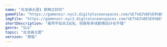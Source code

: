 ```yaml
---
name: "炎龙骑士团1 邪神之封印"
gameFile: "https://gamenoir.nyc3.digitaloceanspaces.com/%E7%82%8E%E9%BE%99%E9%AA%91%E5%A3%AB%E5%9B%A21/fd1.zip"
imgFile: "https://gamenoir.nyc3.digitaloceanspaces.com/%E7%82%8E%E9%BE%99%E9%AA%91%E5%A3%AB%E5%9B%A21/original.webp"
shortDescription: "虽然不如炎2出名，但是有多线剧情设计也不错"
genre: "SLG"
topic: "炎龙骑士团"
version: "原版"
---
```

